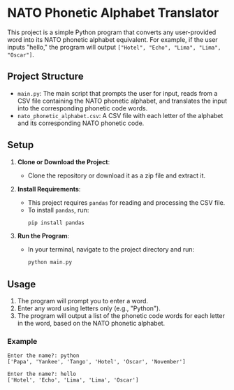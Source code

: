 # NATO Phonetic Alphabet Translator

This project is a simple Python program that converts any user-provided word into its NATO phonetic alphabet equivalent. For example, if the user inputs "hello," the program will output `["Hotel", "Echo", "Lima", "Lima", "Oscar"]`.

## Project Structure

- `main.py`: The main script that prompts the user for input, reads from a CSV file containing the NATO phonetic alphabet, and translates the input into the corresponding phonetic code words.
- `nato_phonetic_alphabet.csv`: A CSV file with each letter of the alphabet and its corresponding NATO phonetic code.

## Setup

1. **Clone or Download the Project**:
   - Clone the repository or download it as a zip file and extract it.

2. **Install Requirements**:
   - This project requires `pandas` for reading and processing the CSV file.
   - To install `pandas`, run:
     ```bash
     pip install pandas
     ```

3. **Run the Program**:
   - In your terminal, navigate to the project directory and run:
     ```bash
     python main.py
     ```

## Usage

1. The program will prompt you to enter a word.
2. Enter any word using letters only (e.g., "Python").
3. The program will output a list of the phonetic code words for each letter in the word, based on the NATO phonetic alphabet.

### Example
```
Enter the name?: python
['Papa', 'Yankee', 'Tango', 'Hotel', 'Oscar', 'November']

Enter the name?: hello
['Hotel', 'Echo', 'Lima', 'Lima', 'Oscar']
```



